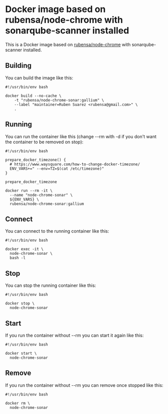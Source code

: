 # Docker image based on rubensa/node-chrome with sonarqube-scanner installed

This is a Docker image based on [rubensa/node-chrome](https://github.com/rubensa/docker-node-chrome) with sonarqube-scanner installed.

## Building

You can build the image like this:

```
#!/usr/bin/env bash

docker build --no-cache \
	-t "rubensa/node-chrome-sonar:gallium" \
	--label "maintainer=Ruben Suarez <rubensa@gmail.com>" \
	.
```

## Running

You can run the container like this (change --rm with -d if you don't want the container to be removed on stop):

```
#!/usr/bin/env bash

prepare_docker_timezone() {
  # https://www.waysquare.com/how-to-change-docker-timezone/
  ENV_VARS+=" --env=TZ=$(cat /etc/timezone)"
}

prepare_docker_timezone

docker run --rm -it \
  --name "node-chrome-sonar" \
  ${ENV_VARS} \
  rubensa/node-chrome-sonar:gallium
```

## Connect

You can connect to the running container like this:

```
#!/usr/bin/env bash

docker exec -it \
  node-chrome-sonar \
  bash -l
```

## Stop

You can stop the running container like this:

```
#!/usr/bin/env bash

docker stop \
  node-chrome-sonar
```

## Start

If you run the container without --rm you can start it again like this:

```
#!/usr/bin/env bash

docker start \
  node-chrome-sonar
```

## Remove

If you run the container without --rm you can remove once stopped like this:

```
#!/usr/bin/env bash

docker rm \
  node-chrome-sonar
```

